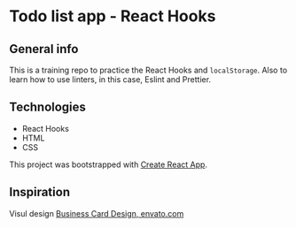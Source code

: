# Todo list app - React Hooks

## General info
This is a training repo to practice the React Hooks and `localStorage`.
Also to learn how to use linters, in this case, Eslint and Prettier.


## Technologies
- React Hooks
- HTML
- CSS


This project was bootstrapped with [Create React App](https://github.com/facebook/create-react-app).

## Inspiration
Visul design
[Business Card Design, envato.com](https://elements.envato.com/es/modern-creative-business-card-CWMZT4?irgwc=1&clickid=0ZX0-LzSNxyLTXDwUx0Mo3EHUkE3CbSrlTyDzE0&iradid=275988&irpid=357605&iradtype=ONLINE_TRACKING_LINK&irmptype=mediapartner&mp_value1=&utm_campaign=af_impact_radius_357605&utm_medium=affiliate&utm_source=impact_radius)
